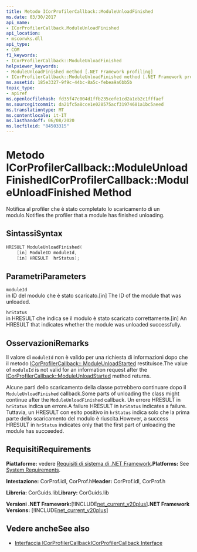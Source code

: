 ```yaml
---
title: Metodo ICorProfilerCallback::ModuleUnloadFinished
ms.date: 03/30/2017
api_name:
- ICorProfilerCallback.ModuleUnloadFinished
api_location:
- mscorwks.dll
api_type:
- COM
f1_keywords:
- ICorProfilerCallback::ModuleUnloadFinished
helpviewer_keywords:
- ModuleUnloadFinished method [.NET Framework profiling]
- ICorProfilerCallback::ModuleUnloadFinished method [.NET Framework profiling]
ms.assetid: 185e3327-9f9c-44bc-8a5c-febea9a6bb5b
topic_type:
- apiref
ms.openlocfilehash: fd35f47c004d1ffb235cefe1cd2a1eb2c1fffaef
ms.sourcegitcommit: da21fc5a8cce1e028575acf31974681a1bc5aeed
ms.translationtype: MT
ms.contentlocale: it-IT
ms.lasthandoff: 06/08/2020
ms.locfileid: "84503315"
---
```

# <a name="icorprofilercallbackmoduleunloadfinished-method"></a><span data-ttu-id="119c5-102">Metodo ICorProfilerCallback::ModuleUnloadFinished</span><span class="sxs-lookup"><span data-stu-id="119c5-102">ICorProfilerCallback::ModuleUnloadFinished Method</span></span>
<span data-ttu-id="119c5-103">Notifica al profiler che è stato completato lo scaricamento di un modulo.</span><span class="sxs-lookup"><span data-stu-id="119c5-103">Notifies the profiler that a module has finished unloading.</span></span>  
  
## <a name="syntax"></a><span data-ttu-id="119c5-104">Sintassi</span><span class="sxs-lookup"><span data-stu-id="119c5-104">Syntax</span></span>  
  
```cpp  
HRESULT ModuleUnloadFinished(  
    [in] ModuleID moduleId,  
    [in] HRESULT  hrStatus);  
```  
  
## <a name="parameters"></a><span data-ttu-id="119c5-105">Parametri</span><span class="sxs-lookup"><span data-stu-id="119c5-105">Parameters</span></span>  
 `moduleId`  
 <span data-ttu-id="119c5-106">in ID del modulo che è stato scaricato.</span><span class="sxs-lookup"><span data-stu-id="119c5-106">[in] The ID of the module that was unloaded.</span></span>  
  
 `hrStatus`  
 <span data-ttu-id="119c5-107">in HRESULT che indica se il modulo è stato scaricato correttamente.</span><span class="sxs-lookup"><span data-stu-id="119c5-107">[in] An HRESULT that indicates whether the module was unloaded successfully.</span></span>  
  
## <a name="remarks"></a><span data-ttu-id="119c5-108">Osservazioni</span><span class="sxs-lookup"><span data-stu-id="119c5-108">Remarks</span></span>  
 <span data-ttu-id="119c5-109">Il valore di `moduleId` non è valido per una richiesta di informazioni dopo che il metodo [ICorProfilerCallback:: ModuleUnloadStarted](icorprofilercallback-moduleunloadstarted-method.md) restituisce.</span><span class="sxs-lookup"><span data-stu-id="119c5-109">The value of `moduleId` is not valid for an information request after the [ICorProfilerCallback::ModuleUnloadStarted](icorprofilercallback-moduleunloadstarted-method.md) method returns.</span></span>  
  
 <span data-ttu-id="119c5-110">Alcune parti dello scaricamento della classe potrebbero continuare dopo il `ModuleUnloadFinished` callback.</span><span class="sxs-lookup"><span data-stu-id="119c5-110">Some parts of unloading the class might continue after the `ModuleUnloadFinished` callback.</span></span> <span data-ttu-id="119c5-111">Un errore HRESULT in `hrStatus` indica un errore.</span><span class="sxs-lookup"><span data-stu-id="119c5-111">A failure HRESULT in `hrStatus` indicates a failure.</span></span> <span data-ttu-id="119c5-112">Tuttavia, un HRESULT con esito positivo in `hrStatus` indica solo che la prima parte dello scaricamento del modulo è riuscita.</span><span class="sxs-lookup"><span data-stu-id="119c5-112">However, a success HRESULT in `hrStatus` indicates only that the first part of unloading the module has succeeded.</span></span>  
  
## <a name="requirements"></a><span data-ttu-id="119c5-113">Requisiti</span><span class="sxs-lookup"><span data-stu-id="119c5-113">Requirements</span></span>  
 <span data-ttu-id="119c5-114">**Piattaforme:** vedere [Requisiti di sistema di .NET Framework](../../get-started/system-requirements.md).</span><span class="sxs-lookup"><span data-stu-id="119c5-114">**Platforms:** See [System Requirements](../../get-started/system-requirements.md).</span></span>  
  
 <span data-ttu-id="119c5-115">**Intestazione:** CorProf.idl, CorProf.h</span><span class="sxs-lookup"><span data-stu-id="119c5-115">**Header:** CorProf.idl, CorProf.h</span></span>  
  
 <span data-ttu-id="119c5-116">**Libreria:** CorGuids.lib</span><span class="sxs-lookup"><span data-stu-id="119c5-116">**Library:** CorGuids.lib</span></span>  
  
 <span data-ttu-id="119c5-117">**Versioni .NET Framework:**[!INCLUDE[net_current_v20plus](../../../../includes/net-current-v20plus-md.md)]</span><span class="sxs-lookup"><span data-stu-id="119c5-117">**.NET Framework Versions:** [!INCLUDE[net_current_v20plus](../../../../includes/net-current-v20plus-md.md)]</span></span>  
  
## <a name="see-also"></a><span data-ttu-id="119c5-118">Vedere anche</span><span class="sxs-lookup"><span data-stu-id="119c5-118">See also</span></span>

- [<span data-ttu-id="119c5-119">Interfaccia ICorProfilerCallback</span><span class="sxs-lookup"><span data-stu-id="119c5-119">ICorProfilerCallback Interface</span></span>](icorprofilercallback-interface.md)

